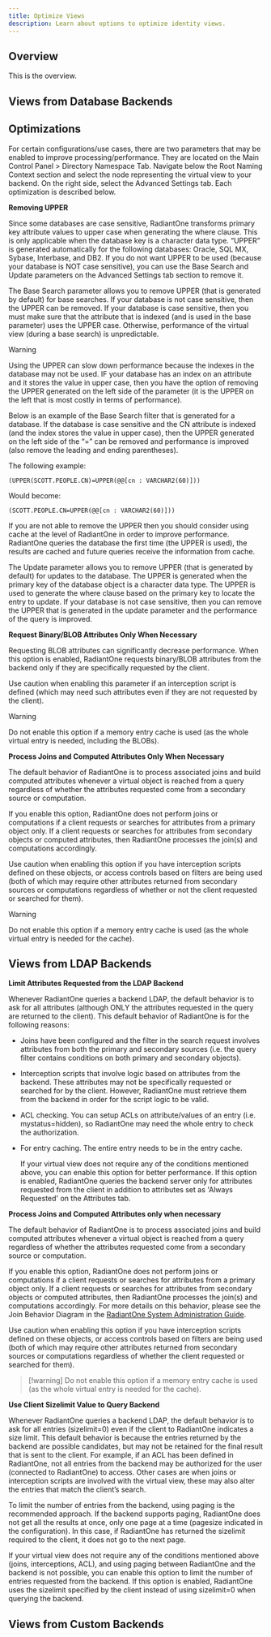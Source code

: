 ```yaml
---
title: Optimize Views
description: Learn about options to optimize identity views.
---
```


## Overview

This is the overview.

## Views from Database Backends

## Optimizations
For certain configurations/use cases, there are two parameters that may be enabled to improve processing/performance. They are located on the Main Control Panel > Directory Namespace Tab. Navigate below the Root Naming Context section and select the node representing the virtual view to your backend. On the right side, select the Advanced Settings tab. Each optimization is described below.

**Removing UPPER**

Since some databases are case sensitive, RadiantOne transforms primary key attribute values to upper case when generating the where clause. This is only applicable when the database key is a character data type. “UPPER” is generated automatically for the following databases: Oracle, SQL MX, Sybase, Interbase, and DB2. If you do not want UPPER to be used (because your database is NOT case sensitive), you can use the Base Search and Update parameters on the Advanced Settings tab section to remove it. 

The Base Search parameter allows you to remove UPPER (that is generated by default) for base searches. If your database is not case sensitive, then the UPPER can be removed. If your database is case sensitive, then you must make sure that the attribute that is indexed (and is used in the base parameter) uses the UPPER case. Otherwise, performance of the virtual view (during a base search) is unpredictable.

>[!warning] 
>Using the UPPER can slow down performance because the indexes in the database may not be used. IF your database has an index on an attribute and it stores the value in upper case, then you have the option of removing the UPPER generated on the left side of the parameter (it is the UPPER on the left that is most costly in terms of performance).

Below is an example of the Base Search filter that is generated for a database. If the database is case sensitive and the CN attribute is indexed (and the index stores the value in upper case), then the UPPER generated on the left side of the “=” can be removed and performance is improved (also remove the leading and ending parentheses).

The following example:

```
(UPPER(SCOTT.PEOPLE.CN)=UPPER(@@[cn : VARCHAR2(60)]))
```

Would become:

```
(SCOTT.PEOPLE.CN=UPPER(@@[cn : VARCHAR2(60)]))
```

If you are not able to remove the UPPER then you should consider using cache at the level of RadiantOne in order to improve performance. RadiantOne queries the database the first time (the UPPER is used), the results are cached and future queries receive the information from cache.

The Update parameter allows you to remove UPPER (that is generated by default) for updates to the database. The UPPER is generated when the primary key of the database object is a character data type. The UPPER is used to generate the where clause based on the primary key to locate the entry to update. If your database is not case sensitive, then you can remove the UPPER that is generated in the update parameter and the performance of the query is improved.

**Request Binary/BLOB Attributes Only When Necessary**

Requesting BLOB attributes can significantly decrease performance. When this option is enabled, RadiantOne requests binary/BLOB attributes from the backend only if they are specifically requested by the client. 

Use caution when enabling this parameter if an interception script is defined (which may need such attributes even if they are not requested by the client).

>[!warning] 
>Do not enable this option if a memory entry cache is used (as the whole virtual entry is needed, including the BLOBs).

**Process Joins and Computed Attributes Only When Necessary**

The default behavior of RadiantOne is to process associated joins and build computed attributes whenever a virtual object is reached from a query regardless of whether the attributes requested come from a secondary source or computation.

If you enable this option, RadiantOne does not perform joins or computations if a client requests or searches for attributes from a primary object only. If a client requests or searches for attributes from secondary objects or computed attributes, then RadiantOne processes the join(s) and computations accordingly. 

Use caution when enabling this option if you have interception scripts defined on these objects, or access controls based on filters are being used (both of which may require other attributes returned from secondary sources or computations regardless of whether or not the client requested or searched for them). 

>[!warning] 
>Do not enable this option if a memory entry cache is used (as the whole virtual entry is needed for the cache). 

## Views from LDAP Backends

**Limit Attributes Requested from the LDAP Backend**

Whenever RadiantOne queries a backend LDAP, the default behavior is to ask for all attributes (although ONLY the attributes requested in the query are returned to the client). This default behavior of RadiantOne is for the following reasons:

-	Joins have been configured and the filter in the search request involves attributes from both the primary and secondary sources (i.e. the query filter contains conditions on both primary and secondary objects). 

-	Interception scripts that involve logic based on attributes from the backend. These attributes may not be specifically requested or searched for by the client. However, RadiantOne must retrieve them from the backend in order for the script logic to be valid.

-	ACL checking. You can setup ACLs on attribute/values of an entry (i.e. mystatus=hidden), so RadiantOne may need the whole entry to check the authorization.

-	For entry caching. The entire entry needs to be in the entry cache.

    If your virtual view does not require any of the conditions mentioned above, you can enable this option for better performance. If this option is enabled, RadiantOne queries the backend server only for attributes requested from the client in addition to attributes set as 'Always Requested' on the Attributes tab.

**Process Joins and Computed Attributes only when necessary**

The default behavior of RadiantOne is to process associated joins and build computed attributes whenever a virtual object is reached from a query regardless of whether the attributes requested come from a secondary source or computation. 

If you enable this option, RadiantOne does not perform joins or computations if a client requests or searches for attributes from a primary object only. If a client requests or searches for attributes from secondary objects or computed attributes, then RadiantOne processes the join(s) and computations accordingly. For more details on this behavior, please see the Join Behavior Diagram in the [RadiantOne System Administration Guide](/sys-admin-guide/01-introduction).

Use caution when enabling this option if you have interception scripts defined on these objects, or access controls based on filters are being used (both of which may require other attributes returned from secondary sources or computations regardless of whether the client requested or searched for them).

>[!warning] Do not enable this option if a memory entry cache is used (as the whole virtual entry is needed for the cache).

**Use Client Sizelimit Value to Query Backend**

Whenever RadiantOne queries a backend LDAP, the default behavior is to ask for all entries (sizelimit=0) even if the client to RadiantOne indicates a size limit. 
This default behavior is because the entries returned by the backend are possible candidates, but may not be retained for the final result that is sent to the client. For example, if an ACL has been defined in RadiantOne, not all entries from the backend may be authorized for the user (connected to RadiantOne) to access. Other cases are when joins or interception scripts are involved with the virtual view, these may also alter the entries that match the client’s search. 

To limit the number of entries from the backend, using paging is the recommended approach. If the backend supports paging, RadiantOne does not get all the results at once, only one page at a time (pagesize indicated in the configuration). In this case, if RadiantOne has returned the sizelimit required to the client, it does not go to the next page.

If your virtual view does not require any of the conditions mentioned above (joins, interceptions, ACL), and using paging between RadiantOne and the backend is not possible, you can enable this option to limit the number of entries requested from the backend. If this option is enabled, RadiantOne uses the sizelimit specified by the client instead of using sizelimit=0 when querying the backend.


## Views from Custom Backends
